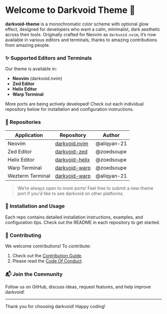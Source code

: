 # Welcome to Darkvoid Theme 🌌

**darkvoid-theme** is a monochromatic color scheme with optional glow effect, designed for developers who want a calm, minimalist, dark aesthetic across their tools. Originally crafted for Neovim as `darkvoid.nvim`, it’s now available in various editors and terminals, thanks to amazing contributions from amazing people.

### ✨ Supported Editors and Terminals

Our theme is available in:

- **Neovim** (darkvoid.nvim)
- **Zed Editor**
- **Helix Editor**
- **Warp Terminal**

More ports are being actively developed! Check out each individual repository below for installation and configuration instructions.

### 📌 Repositories

| Application      | Repository                                                       | Author      |
| ---------------- | ---------------------------------------------------------------- | ----------- |
| Neovim           | [darkvoid.nvim](https://github.com/darkvoid-theme/darkvoid.nvim) | @aliqyan-21 |
| Zed Editor       | [darkvoid-zed](https://github.com/darkvoid-theme/zed)            | @zoedsoupe  |
| Helix Editor     | [darkvoid-helix](https://github.com/darkvoid-theme/helix)        | @zoedsoupe  |
| Warp Terminal    | [darkvoid-warp](https://github.com/darkvoid-theme/warp)          | @zoedsoupe  |
| Wezterm Terminal | [darkvoid-warp](https://github.com/darkvoid-theme/wezterm)       | @aliqyan-21 |

> We’re always open to more ports! Feel free to submit a new theme port if you'd like to see darkvoid on other platforms.

### 🔧 Installation and Usage

Each repo contains detailed installation instructions, examples, and configuration tips. Check out the README in each repository to get started.

### 🤝 Contributing

We welcome contributions! To contribute:

1. Check out the [Contribution Guide](../contributing.md).
2. Please read the [Code Of Conduct](../code_of_conduct.md).

### 📬 Join the Community

Follow us on GitHub, discuss ideas, request features, and help improve darkvoid!

---

Thank you for choosing darkvoid! Happy coding!
